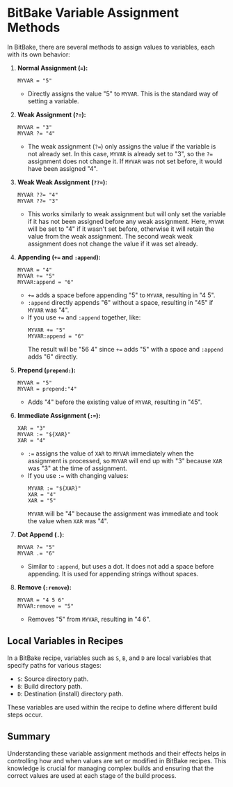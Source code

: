 # BitBake Variable Assignment Methods

In BitBake, there are several methods to assign values to variables, each with its own behavior:

1. **Normal Assignment (`=`):**
   ```plaintext
   MYVAR = "5"
   ```
   - Directly assigns the value "5" to `MYVAR`. This is the standard way of setting a variable.

2. **Weak Assignment (`?=`):**
   ```plaintext
   MYVAR = "3"
   MYVAR ?= "4"
   ```
   - The weak assignment (`?=`) only assigns the value if the variable is not already set. In this case, `MYVAR` is already set to "3", so the `?=` assignment does not change it. If `MYVAR` was not set before, it would have been assigned "4".

3. **Weak Weak Assignment (`??=`):**
   ```plaintext
   MYVAR ??= "4"
   MYVAR ??= "3"
   ```
   - This works similarly to weak assignment but will only set the variable if it has not been assigned before any weak assignment. Here, `MYVAR` will be set to "4" if it wasn't set before, otherwise it will retain the value from the weak assignment. The second weak weak assignment does not change the value if it was set already.

4. **Appending (`+=` and `:append`):**
   ```plaintext
   MYVAR = "4"
   MYVAR += "5"
   MYVAR:append = "6"
   ```
   - `+=` adds a space before appending "5" to `MYVAR`, resulting in "4 5".
   - `:append` directly appends "6" without a space, resulting in "45" if `MYVAR` was "4".
   - If you use `+=` and `:append` together, like:
     ```plaintext
     MYVAR += "5"
     MYVAR:append = "6"
     ```
     The result will be "56 4" since `+=` adds "5" with a space and `:append` adds "6" directly.

5. **Prepend (`prepend:`):**
   ```plaintext
   MYVAR = "5"
   MYVAR = prepend:"4"
   ```
   - Adds "4" before the existing value of `MYVAR`, resulting in "45".

6. **Immediate Assignment (`:=`):**
   ```plaintext
   XAR = "3"
   MYVAR := "${XAR}"
   XAR = "4"
   ```
   - `:=` assigns the value of `XAR` to `MYVAR` immediately when the assignment is processed, so `MYVAR` will end up with "3" because `XAR` was "3" at the time of assignment.
   - If you use `:=` with changing values:
     ```plaintext
     MYVAR := "${XAR}"
     XAR = "4"
     XAR = "5"
     ```
     `MYVAR` will be "4" because the assignment was immediate and took the value when `XAR` was "4".

7. **Dot Append (`.`):**
   ```plaintext
   MYVAR ?= "5"
   MYVAR .= "6"
   ```
   - Similar to `:append`, but uses a dot. It does not add a space before appending. It is used for appending strings without spaces.

8. **Remove (`:remove`):**
   ```plaintext
   MYVAR = "4 5 6"
   MYVAR:remove = "5"
   ```
   - Removes "5" from `MYVAR`, resulting in "4 6".

## Local Variables in Recipes

In a BitBake recipe, variables such as `S`, `B`, and `D` are local variables that specify paths for various stages:

- `S`: Source directory path.
- `B`: Build directory path.
- `D`: Destination (install) directory path.

These variables are used within the recipe to define where different build steps occur.

## Summary

Understanding these variable assignment methods and their effects helps in controlling how and when values are set or modified in BitBake recipes. This knowledge is crucial for managing complex builds and ensuring that the correct values are used at each stage of the build process.